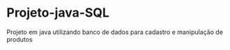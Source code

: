 # Projeto-java-SQL
Projeto em java utilizando banco de dados para cadastro e manipulação de produtos
